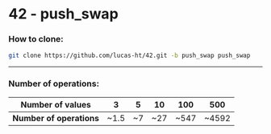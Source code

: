 # 42 - push_swap

### How to clone:
``` bash
git clone https://github.com/lucas-ht/42.git -b push_swap push_swap
```
---
### Number of operations:
| Number of values         | 3    | 5    | 10   | 100  | 500   |
| :----------------------: | :--: | :--: | :--: | :--: | :---: |
| **Number of operations** | ~1.5 | ~7   | ~27  | ~547 | ~4592 |
